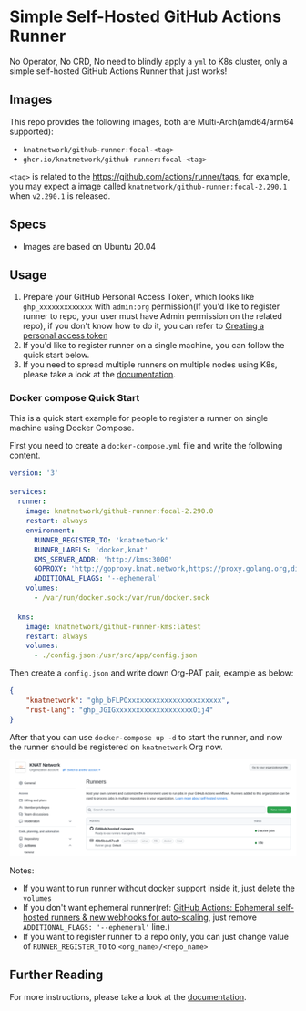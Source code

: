 # Simple Self-Hosted GitHub Actions Runner

No Operator, No CRD, No need to blindly apply a `yml` to K8s cluster, only a simple self-hosted GitHub Actions Runner that just works!

## Images

This repo provides the following images, both are Multi-Arch(amd64/arm64 supported):

* `knatnetwork/github-runner:focal-<tag>`
* `ghcr.io/knatnetwork/github-runner:focal-<tag>`

`<tag>` is related to the https://github.com/actions/runner/tags, for example, you may expect a image called `knatnetwork/github-runner:focal-2.290.1` when `v2.290.1` is released.

## Specs

* Images are based on Ubuntu 20.04

## Usage

1. Prepare your GitHub Personal Access Token, which looks like `ghp_xxxxxxxxxxxxx` with `admin:org` permission(If you'd like to register runner to repo, your user must have Admin permission on the related repo), if you don't know how to do it, you can refer to [Creating a personal access token](https://docs.github.com/en/authentication/keeping-your-account-and-data-secure/creating-a-personal-access-token)
2. If you'd like to register runner on a single machine, you can follow the quick start below.
3. If you need to spread multiple runners on multiple nodes using K8s, please take a look at the [documentation](https://runner.knat.network).

### Docker compose Quick Start

This is a quick start example for people to register a runner on single machine using Docker Compose.

First you need to create a `docker-compose.yml` file and write the following content.

```yml
version: '3'

services:
  runner:
    image: knatnetwork/github-runner:focal-2.290.0
    restart: always
    environment:
      RUNNER_REGISTER_TO: 'knatnetwork'
      RUNNER_LABELS: 'docker,knat'
      KMS_SERVER_ADDR: 'http://kms:3000'
      GOPROXY: 'http://goproxy.knat.network,https://proxy.golang.org,direct'
      ADDITIONAL_FLAGS: '--ephemeral'
    volumes:
      - /var/run/docker.sock:/var/run/docker.sock
  
  kms:
    image: knatnetwork/github-runner-kms:latest
    restart: always
    volumes:
      - ./config.json:/usr/src/app/config.json
```

Then create a `config.json` and write down Org-PAT pair, example as below:

```json
{
	"knatnetwork": "ghp_bFLPOxxxxxxxxxxxxxxxxxxxxxxx",
	"rust-lang": "ghp_JGIGxxxxxxxxxxxxxxxxxxxOij4"
}
```

After that you can use `docker-compose up -d` to start the runner, and now the runner should be registered on `knatnetwork` Org now.

![](./demo.png)

Notes:

* If you want to run runner without docker support inside it, just delete the `volumes`
* If you don't want ephemeral runner(ref: [GitHub Actions: Ephemeral self-hosted runners & new webhooks for auto-scaling](https://github.blog/changelog/2021-09-20-github-actions-ephemeral-self-hosted-runners-new-webhooks-for-auto-scaling/), just remove `ADDITIONAL_FLAGS: '--ephemeral'` line.)
* If you want to register runner to a repo only, you can just change value of `RUNNER_REGISTER_TO` to `<org_name>/<repo_name>`

## Further Reading

For more instructions, please take a look at the [documentation](https://runner.knat.network).
